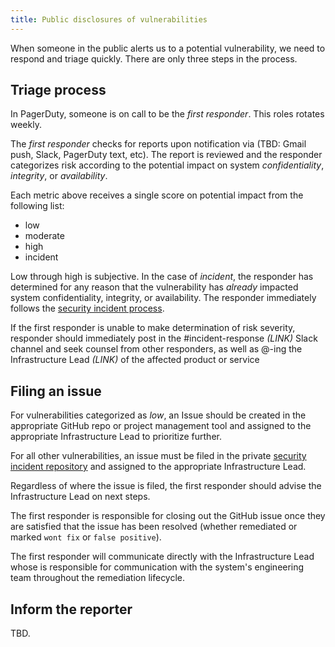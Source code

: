 ```yaml
---
title: Public disclosures of vulnerabilities
---
```


When someone in the public alerts us to a potential vulnerability, we need to respond and triage quickly. There are only three steps in the process.

## Triage process

In PagerDuty, someone is on call to be the *first responder*. This roles rotates weekly.

The *first responder* checks for reports upon notification via (TBD: Gmail push, Slack, PagerDuty text, etc). The report is reviewed and the responder  categorizes risk according to the potential impact on system _confidentiality_, _integrity_, or _availability_.

Each metric above receives a single score on potential impact from the following list:

* low
* moderate
* high
* incident

Low through high is subjective. In the case of *incident*, the responder has determined for any reason that the vulnerability has _already_ impacted system confidentiality, integrity, or availability. The responder immediately follows the [security incident process](https://handbook.18f.gov/security-incidents/).

If the first responder is unable to make determination of risk severity, responder should immediately post in the #incident-response *(LINK)* Slack channel and seek counsel from other responders, as well as @-ing the Infrastructure Lead *(LINK)* of the affected product or service

## Filing an issue

For vulnerabilities categorized as *low*, an Issue should be created in the appropriate GitHub repo or project management tool and assigned to the appropriate Infrastructure Lead to prioritize further.

For all other vulnerabilities, an issue must be filed in the private [security incident repository](https://github.com/18F/security-incidents/issues) and assigned to the appropriate Infrastructure Lead.

Regardless of where the issue is filed, the first responder should advise the Infrastructure Lead on next steps.

The first responder is responsible for closing out the GitHub issue once they are satisfied that the issue has been resolved (whether remediated or marked `wont fix` or `false positive`).

The first responder will communicate directly with the Infrastructure Lead whose is responsible for communication with the system's engineering team throughout the remediation lifecycle.

## Inform the reporter

TBD.

